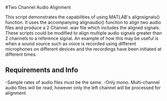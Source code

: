 #Two Channel Audio Alignment

This script demonstrates the capabilities of using MATLAB's alignsignals() function. It uses the accompanying alignaudio() function to align two audio files and produce a 2 Channel .wav file which includes the aligned signals. These scripts could be modified to align multiple audio signals greater than 2 channels to a reference signal. An example of how this may be useful is when a sound source such as voice is recorded using different microphones on different devices and the recordings have been initiated at different times.

## Requirements and Info
-Sample rates of audio files must be the same.
-Only mono. Multi-channel audio files will be read, however only the left channel will be processed for alignment.

